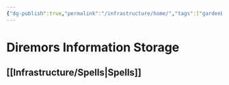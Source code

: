 ```yaml
---
{"dg-publish":true,"permalink":"/infrastructure/home/","tags":["gardenEntry"]}
---
```


# Diremors Information Storage

## [[Infrastructure/Spells\|Spells]]

